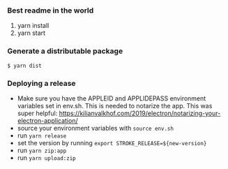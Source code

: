 ### Best readme in the world

1. yarn install
2. yarn start

### Generate a distributable package

```$ yarn dist```

### Deploying a release
* Make sure you have the APPLEID and APPLIDEPASS environment variables set in env.sh. This is needed to notarize the app. This was super helpful: https://kilianvalkhof.com/2019/electron/notarizing-your-electron-application/
* source your environment variables with `source env.sh`
* run `yarn release`
* set the version by running `export STROKE_RELEASE=${new-version}`
* run `yarn zip:app`
* run `yarn upload:zip`